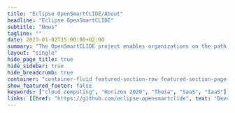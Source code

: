 ```yaml
---
title: "Eclipse OpenSmartCLIDE/About"
headline: "Eclipse OpenSmartCLIDE"
subtitle: "News"
tagline: ""
date: 2023-01-02T15:00:00+02:00
summary: "The OpenSmartCLIDE project enables organizations on the path to digitalization to accelerate the creation and adoption of Cloud solutions. The innovative smart cloud-native development environment will support creators of cloud services in the discovery, creation, composition, testing, and deployment of full-stack data-centered services and applications in the cloud."
layout: "single"
hide_page_title: true
hide_sidebar: true
hide_breadcrumb: true
container: "container-fluid featured-section-row featured-section-page-logo-bg featured-section-large-text"
show_featured_footer: false
keywords: ["cloud computing", "Horizon 2020", "Theia", "SaaS", "IaaS"]
links: [[href: "https://github.com/eclipse-opensmartclide", text: "Developer Resources"], [href: "/resources/", text: "Documentation"]]
---
```

